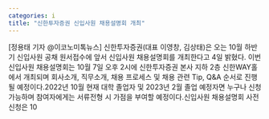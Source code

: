 ```yaml
---
categories: i
title: "신한투자증권 신입사원 채용설명회 개최"
---
```

[정용태 기자 @이코노미톡뉴스] 신한투자증권(대표 이영창, 김상태)은 오는 10월 하반기 신입사원 공채 원서접수에 앞서 신입사원 채용설명회를 개최한다고 4일 밝혔다. 이번 신입사원 채용설명회는 10월 7일 오후 2시에 신한투자증권 본사 지하 2층 신한WAY홀에서 개최되며 회사소개, 직무소개, 채용 프로세스 및 채용 관련 Tip, Q&A 순서로 진행될 예정이다.2022년 10월 현재 대학 졸업자 및 2023년 2월 졸업 예정자면 누구나 신청 가능하며 참여자에게는 서류전형 시 가점을 부여할 예정이다.신입사원 채용설명회 사전 신청은 10